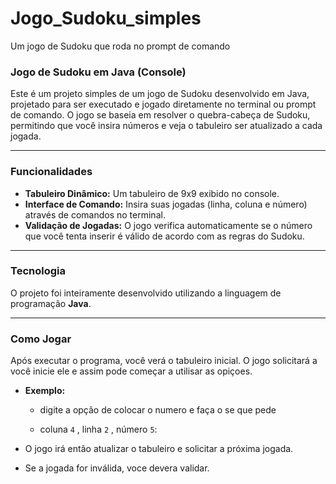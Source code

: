 # Jogo_Sudoku_simples
Um jogo de Sudoku que roda no prompt de comando 

<h3> Jogo de Sudoku em Java (Console) </h3>

Este é um projeto simples de um jogo de Sudoku desenvolvido em Java, projetado para ser executado e jogado diretamente no terminal ou prompt de comando. O jogo se baseia em resolver o quebra-cabeça de Sudoku, permitindo que você insira números e veja o tabuleiro ser atualizado a cada jogada.

---

<h3> Funcionalidades</h3>

* **Tabuleiro Dinâmico:** Um tabuleiro de 9x9 exibido no console.
* **Interface de Comando:** Insira suas jogadas (linha, coluna e número) através de comandos no terminal.
* **Validação de Jogadas:** O jogo verifica automaticamente se o número que você tenta inserir é válido de acordo com as regras do Sudoku.

---

### Tecnologia

O projeto foi inteiramente desenvolvido utilizando a linguagem de programação **Java**.

---

### Como Jogar

Após executar o programa, você verá o tabuleiro inicial. O jogo solicitará a você inicie ele e assim pode começar a utilisar as opiçoes.

* **Exemplo:**
    * digite a opção de colocar o numero e faça o se que pede
  
    *  coluna `4` , linha `2` , número `5`:
    
* O jogo irá então atualizar o tabuleiro e solicitar a próxima jogada.
* Se a jogada for inválida, voce devera validar.

